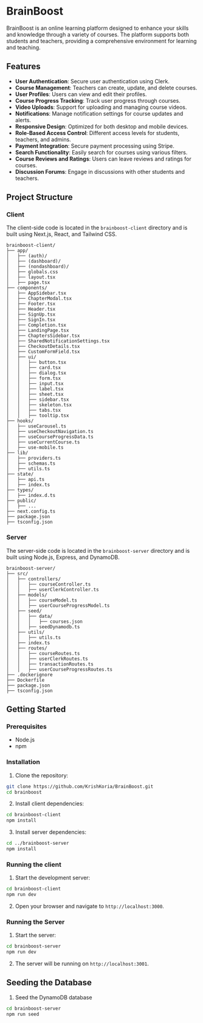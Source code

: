 # BrainBoost

BrainBoost is an online learning platform designed to enhance your skills and knowledge through a variety of courses. The platform supports both students and teachers, providing a comprehensive environment for learning and teaching.

## Features

- **User Authentication**: Secure user authentication using Clerk.
- **Course Management**: Teachers can create, update, and delete courses.
- **User Profiles**: Users can view and edit their profiles.
- **Course Progress Tracking**: Track user progress through courses.
- **Video Uploads**: Support for uploading and managing course videos.
- **Notifications**: Manage notification settings for course updates and alerts.
- **Responsive Design**: Optimized for both desktop and mobile devices.
- **Role-Based Access Control**: Different access levels for students, teachers, and admins.
- **Payment Integration**: Secure payment processing using Stripe.
- **Search Functionality**: Easily search for courses using various filters.
- **Course Reviews and Ratings**: Users can leave reviews and ratings for courses.
- **Discussion Forums**: Engage in discussions with other students and teachers.

## Project Structure

### Client

The client-side code is located in the `brainboost-client` directory and is built using Next.js, React, and Tailwind CSS.

```
brainboost-client/
├── app/
│   ├── (auth)/
│   ├── (dashboard)/
│   ├── (nondashboard)/
│   ├── globals.css
│   ├── layout.tsx
│   ├── page.tsx
├── components/
│   ├── AppSidebar.tsx
│   ├── ChapterModal.tsx
│   ├── Footer.tsx
│   ├── Header.tsx
│   ├── SignUp.tsx
│   ├── SignIn.tsx
│   ├── Completion.tsx
│   ├── LandingPage.tsx
│   ├── ChaptersSidebar.tsx
│   ├── SharedNotificationSettings.tsx
│   ├── CheckoutDetails.tsx
│   ├── CustomFormField.tsx
│   ├── ui/
│   │   ├── button.tsx
│   │   ├── card.tsx
│   │   ├── dialog.tsx
│   │   ├── form.tsx
│   │   ├── input.tsx
│   │   ├── label.tsx
│   │   ├── sheet.tsx
│   │   ├── sidebar.tsx
│   │   ├── skeleton.tsx
│   │   ├── tabs.tsx
│   │   ├── tooltip.tsx
├── hooks/
│   ├── useCarousel.ts
│   ├── useCheckoutNavigation.ts
│   ├── useCourseProgressData.ts
│   ├── useCurrentCourse.ts
│   ├── use-mobile.ts
├── lib/
│   ├── providers.ts
│   ├── schemas.ts
│   ├── utils.ts
├── state/
│   ├── api.ts
│   ├── index.ts
├── types/
│   ├── index.d.ts
├── public/
│   ├── ...
├── next.config.ts
├── package.json
├── tsconfig.json
```

### Server

The server-side code is located in the `brainboost-server` directory and is built using Node.js, Express, and DynamoDB.

```
brainboost-server/
├── src/
│   ├── controllers/
│   │   ├── courseController.ts
│   │   ├── userClerkController.ts
│   ├── models/
│   │   ├── courseModel.ts
│   │   ├── userCourseProgressModel.ts
│   ├── seed/
│   │   ├── data/
│   │   │   ├── courses.json
│   │   ├── seedDynamodb.ts
│   ├── utils/
│   │   ├── utils.ts
│   ├── index.ts
│   ├── routes/
│   │   ├── courseRoutes.ts
│   │   ├── userClerkRoutes.ts
│   │   ├── transactionRoutes.ts
│   │   ├── userCourseProgressRoutes.ts
├── .dockerignore
├── Dockerfile
├── package.json
├── tsconfig.json
```

## Getting Started

### Prerequisites

- Node.js
- npm

### Installation

1. Clone the repository:

```sh
git clone https://github.com/KrishKoria/BrainBoost.git
cd brainboost
```

2. Install client dependencies:

```sh
cd brainboost-client
npm install
```

3. Install server dependencies:

```sh
cd ../brainboost-server
npm install
```

### Running the client

1. Start the development server:

```sh
cd brainboost-client
npm run dev
```

2. Open your browser and navigate to `http://localhost:3000`.

### Running the Server

1. Start the server:

```sh
cd brainboost-server
npm run dev
```

2. The server will be running on `http://localhost:3001`.

## Seeding the Database

1. Seed the DynamoDB database

```sh
cd brainboost-server
npm run seed
```
